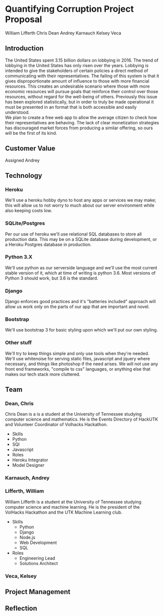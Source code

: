 # Quantifying Corruption Project Proposal
William Lifferth
Chris Dean
Andrey Karnauch
Kelsey Veca

## Introduction
The United States spent 3.15 billion dollars on lobbying in 2016. The trend of lobbying in the United States
has only risen over the years. Lobbying is intended to give the stakeholders of certain policies a direct method
of communicating with their representatives. The failing of this system is that it gives disproportionate amount
of influence to those with more financial resources. This creates an undesirable scenario where those with more
economic resources will pursue goals that reinforce their control over those resources, without regard for the
well-being of others. Previously this issue has been explored statistically, but in order to truly be made operational it must be presented in an format that is both accessible and easily understood.  
We plan to create a free web app to allow the average citizen to check how their representatives are behaving. The lack of clear monetization strategies has discouraged market forces from producing a similar offering, so ours will be the first of its kind.

## Customer Value
Assigned Andrey

## Technology
### Heroku
We'll use a heroku hobby dyno to host any apps or services we may make; this will allow us to not worry to much about our server environment while also keeping costs low.
### SQLite/Postgres
Per our use of heroku we'll use relational SQL databases to store all production data. This may be on a SQLite database during development, or a Heroku Postgres database in production.
### Python 3.X
We'll use python as our serverside language and we'll use the most current stable version of it, which at time of writing is python 3.6. Most versions of Python 3 should work, but 3.6 is the standard.
### Django
Django enforces good practices and it's "batteries included" approach will allow us work only on the parts of our app that are important and novel.
### Bootstrap
We'll use bootstrap 3 for basic styling upon which we'll put our own styling.
### Other stuff
We'll try to keep things simple and only use tools when they're needed. We'll use whitenoise for serving static files, javascript and jquery where necessary, and things like photoshop if the need arises. We will not use any front end frameworks, "compile to css" languages, or anything else that makes our tech stack more cluttered.

## Team
### Dean, Chris
Chris Dean is a is a student at the University of Tennessee studying computer science and mathematics. He is the Events Directory of HackUTK and Volunteer Coordinator of Volhacks Hackathon.
- Skills
 - Python
 - SQl
 - Javascript
- Roles
 - Heroku Integrator
 - Model Designer
### Karnauch, Andrey
### Lifferth, William
William Lifferth is a student at the University of Tennessee studying computer science and machine learning. He is the president of the VolHacks Hackathon and the UTK Machine Learning club.  
- Skills
  - Python  
  - Django
  - Node.js
  - Web Development
  - SQL
- Roles
  - Engineering Lead
  - Solutions Architect

### Veca, Kelsey

## Project Management

## Reflection
